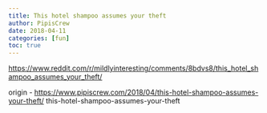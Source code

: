 ```yaml
---
title: This hotel shampoo assumes your theft
author: PipisCrew
date: 2018-04-11
categories: [fun]
toc: true
---
```


https://www.reddit.com/r/mildlyinteresting/comments/8bdvs8/this_hotel_shampoo_assumes_your_theft/

origin - https://www.pipiscrew.com/2018/04/this-hotel-shampoo-assumes-your-theft/ this-hotel-shampoo-assumes-your-theft